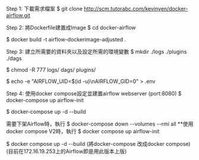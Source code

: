 Step 1: 下載需求檔案
$ git clone http://scm.tutorabc.com/kevinyen/docker-airflow.git


Step 2: 將Dockerfile建置成Image
$ cd docker-airflow
 
$ docker build -t airflow-dockerimage-adjusted .


Step 3: 建立所需要的資料夾以及設定所需的環境變數
$ mkdir ./logs ./plugins ./dags

$ chmod -R 777 logs/ dags/ plugins/

$ echo -e "AIRFLOW_UID=$(id -u)\nAIRFLOW_GID=0" > .env


Step 4: 使用docker compose設定並建置airflow webserver (port:8080)
$ docker-compose up airflow-init
 
$ docker-compose up -d --build


需要下架Airflow時，執行
$ docker-compose down --volumes --rmi all
**使用docker compose V2時，執行
$ docker compose up airflow-init
 
$ docker compose up -d --build
(將docker-compose 改成docker compose) (目前在172.16.19.253上的Airflow即是用此版本上版)

